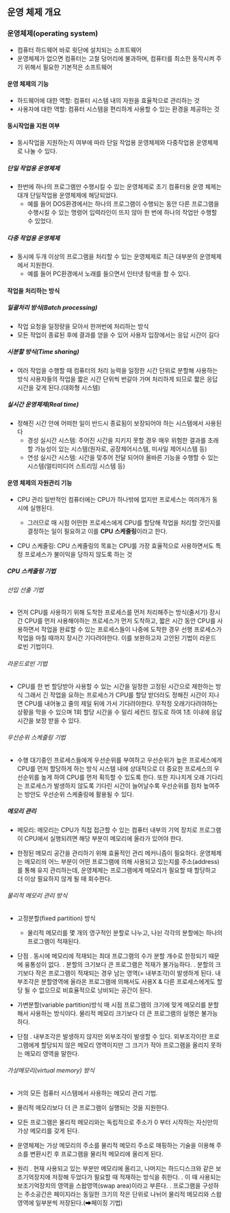 ## 운영 체제 개요

### 운영체제(operating system)

- 컴퓨터 하드웨어 바로 윗단에 설치되는 소프트웨어
- 운영체제가 없으면 컴퓨터는 고철 덩어리에 불과하며, 컴퓨터를 최소한 동작시켜 주기 위해서 필요한 기본적은 소프트웨어

#### 운영 체제의 기능

- 하드웨어에 대한 역할: 컴퓨터 시스템 내의 자원을 효율적으로 관리하는 것
- 사용자에 대한 역할: 컴퓨터 시스템을 편리하게 사용할 수 있는 환경을 제공하는 것

#### 동시작업을 지원 여부

- 동시작업을 지원하는지 여부에 따라 단일 작업용 운영체제와 다중작업용 운영체제로 나눌 수 있다.

##### 단일 작업용 운영체제

- 한번에 하나의 프로그램만 수행시킬 수 있는 운영체제로 초기 컴퓨터용 운영 체제는 대개 단일작업용 운영체제에 해당되었다.
  - 예를 들어 DOS환경에서는 하나의 프로그램이 수행되는 동안 다른 프로그램을 수행시킬 수 있는 명령어 입력라인이 뜨지 않아 한 번에 하나의 작업만 수행할 수 있었다.

##### 다중 작업용 운영체제

- 동시에 두개 이상의 프로그램을 처리할 수 있는 운영체제로 최근 대부분의 운영체제에서 지원한다.
  - 예를 들어 PC환경에서 노래를 들으면서 인터넷 탐색을 할 수 있다.

#### 작업을 처리하는 방식

##### 일괄처리 방식(Batch processing)

- 작업 요청을 일정량을 모아서 한꺼번에 처리하는 방식
- 모든 작업이 종료된 후에 결과를 얻을 수 있어 사용자 입장에서는 응답 시간이 길다

##### 시분할 방식(Time sharing)

- 여러 작업을 수행할 때 컴퓨터의 처리 능력을 일정한 시간 단위로 분할해 사용하는 방식
  사용자들의 작업을 짧은 시간 단위씩 번갈아 가며 처리하게 되므로 짧은 응답시간을 갖게 된다.(대화형 시스템)

##### 실시간 운영체제(Real time)

- 정해진 시간 안에 어떠한 일이 반드시 종료됨이 보장되어야 하는 시스템에서 사용된다
  - 경성 실시간 시스템: 주어진 시간을 지키지 못할 경우 매우 위험한 결과를 초래할 가능성이 있는 시스템(원자로,  공장제어시스템, 미사일 제어시스템 등)
  - 연성 실시간 시스템: 시간을 맞추어 전달 되어야 올바른 기능을 수행할 수 있는 시스템(멀티미디어 스트리밍 시스템 등)

#### 운영 체제의 자원관리 기능

- CPU 관리
  일반적인 컴퓨터에는 CPU가 하나밖에 없지만 프로세스는 여러개가 동시에 실행된다.
  - 그러므로 매 시점 어떤한 프로세스에게 CPU를 할당해 작업을 처리할 것인지를 결정하는 일이 필요하고 이를 **CPU 스케줄링**이라고 한다.



- CPU 스케줄링: CPU 스케줄링의 목표는 CPU를 가장 효율적으로 사용하면서도 특정 프로세스가 불이익을 당하지 않도록 하는 것


##### CPU 스케줄링 기법

###### 선입 선출 기법

- 먼저 CPU를 사용하기 위해 도착한 프로세스를 먼저 처리해주는 방식(줄서기)
  장시간 CPU를 먼저 사용해야하는 프로세스가 먼저 도착하고, 짧은 시간 동안 CPU를 사용하면서 작업을 완료할 수 있는 프로세스들이 나중에 도착한 경우 선행 프로세스가 작업을 마칠 때까지 장시간 기다려야한다.
  이를 보완하고자 고안된 기법이 라운드 로빈 기법이다.


###### 라운드로빈 기법

- CPU를 한 번 할당받아 사용할 수 있는 시간을 일정한 고정된 시간으로 제한하는 방식
  그래서 긴 작업을 요하는 프로세스가 CPU를 할당 받더라도 정해진 시간이 지나면 CPU를 내어놓고 줄의 제일 뒤에 가서 기다려야한다.
  무작정 오래기다려야하는 상황을 막을 수 있으며 1회 할당 시간을 수 밀리 세컨드 정도로 하여 1초 이내에 응답 시간을 보장 받을 수 있다.


###### 우선순위 스케줄링 기법

- 수행 대기중인 프로세스들에게 우선순위를 부여하고 우선순위가 높은 프로세스에게 CPU를 먼저 할당하게 하는 방식
  시스템 내에 상대적으로 더 중요한 프로세스의 우선순위를 높게 하여 CPU를 먼저 획득할 수 있도록 한다. 또한 지나치게 오래 기다리는 프로세스가 발생하지 않도록 기다린 시간이 늘어날수록 우선순위를 점차 높여주는 방안도 우선순위 스케줄링에 활용될 수 있다.



##### 메모리 관리

- 메모리: 메모리는 CPU가 직접 접근할 수 있는 컴퓨터 내부의 기억 장치로 프로그램이 CPU에서 실행되려면 해당 부분이 메모리에 올라가 있어야 한다.

- 한정된 메모리 공간을 관리하기 위해 효율적인 관리 메커니즘이 필요하다.
  운영체제는 메모리의 어느 부분이 어떤 프로그램에 의해 사용되고 있는지를 주소(address)를 통해 유지 관리하는데, 운영체제는 프로그램에게 메모리가 필요할 때 할당하고 더 이상 필요하지 않게 될 때 회수한다.



###### 물리적 메모리 관리 방식

- 고정분할(fixed partition) 방식
  - 물리적 메모리를 몇 개의 영구적인 분할로 나누고, 나뉜 각각의 분할에는 하나의 프로그램이 적재된다.



- 단점
  . 동시에 메모리에 적재되는 최대 프로그램의 수가 분할 개수로 한정되기 때문에 융통성이 없다.
  . 분할의 크기보다 큰 프로그램은 적재가 불가능하다.
  . 분할의 크기보다 작은 프로그램이 적재되는 경우 남는 영역(= 내부조각)이 발생하게 된다.
  내부조각은 분할영역에 올라온 프로그램에 의해서도 사용X & 다른 프로세스에게도 할당 될 수 없으므로 비효율적으로 낭비되는 공간이 된다.


- 가변분할(variable partition)방식
  매 시점 프로그램의 크기에 맞게 메모리를 분할해서 사용하는 방식이다.
  물리적 메모리 크기보다 더 큰 프로그램의 실행은 불가능하다.



- 단점
  . 내부조각은 발생하지 않지만 외부조각이 발생할 수 있다.
  외부조각이란 프로그램에게 할당되지 않은 메모리 영역이지만 그 크기가 작아 프로그램을 올리지 못하는 메모리 영역을 말한다.



###### 가상메모리(virtual memory) 방식

- 거의 모든 컴퓨터 시스템에서 사용하는 메모리 관리 기법.
- 물리적 메모리보다 더 큰 프로그램이 실행되는 것을 지원한다.
- 모든 프로그램은 물리적 메모리와는 독립적으로 주소가 0 부터 시작하는 자신만의 가상 메모리를 갖게 된다.
- 운영체제는 가상 메모리의 주소를 물리적 메모리 주소로 매핑하는 기술을 이용해 주소를 변환시킨 후 프로그램을 물리적 메모리에 올리게 된다.


- 원리
  . 현재 사용되고 있는 부분만 메모리에 올리고, 나머지는 하드디스크와 같은 보조기억장치에 저장해 두었다가 필요할 때 적재하는 방식을 취한다.
  . 이 때 사용되는 보조기억장치의 영역을 스왑영역(swap area)이라고 부른다.
  . 프로그램을 구성하는 주소공간은 페이지라는 동일한 크기의 작은 단위로 나뉘어 물리적 메모리와 스왑 영역에 일부분씩 저장된다.(➡페이징 기법)
